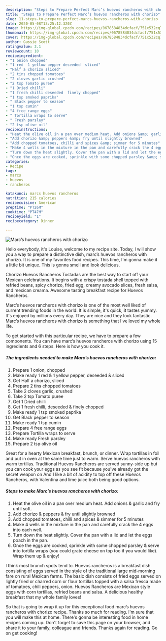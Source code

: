 ```yaml
---
description: "Steps to Prepare Perfect Marc’s huevos rancheros with chorizo"
title: "Steps to Prepare Perfect Marc’s huevos rancheros with chorizo"
slug: 11-steps-to-prepare-perfect-marcs-huevos-rancheros-with-chorizo
date: 2020-05-08T13:25:12.320Z
image: https://img-global.cpcdn.com/recipes/0678584834dcfacf/751x532cq70/marcs-huevos-rancheros-with-chorizo-recipe-main-photo.jpg
thumbnail: https://img-global.cpcdn.com/recipes/0678584834dcfacf/751x532cq70/marcs-huevos-rancheros-with-chorizo-recipe-main-photo.jpg
cover: https://img-global.cpcdn.com/recipes/0678584834dcfacf/751x532cq70/marcs-huevos-rancheros-with-chorizo-recipe-main-photo.jpg
author: Gussie Scott
ratingvalue: 3.1
reviewcount: 10
recipeingredient:
- "1 onion chopped"
- "1 red  1 yellow pepper deseeded  sliced"
- "Half a chorizo sliced"
- "2 tins chopped tomatoes"
- "2 cloves garlic crushed"
- "2 tsp Tomato puree"
- "1 Dried chilli"
- "1 fresh chilli deseeded  finely chopped"
- "1 tsp smoked paprika"
- " Black pepper to season"
- "1 tsp cumin"
- "4 free range eggs"
- " Tortilla wraps to serve"
- " Fresh parsley"
- "2 tsp olive oil"
recipeinstructions:
- "Heat the olive oil in a pan over medium heat. Add onions &amp; garlic and fry until soft."
- "Add chorizo &amp; peppers &amp; fry until slightly browned"
- "Add chopped tomatoes, chilli and spices &amp; simmer for 5 minutes"
- "Make 4 wells in the mixture in the pan and carefully crack the 4 eggs into each well."
- "Turn down the heat slightly. Cover the pan with a lid and let the eggs poach in the pan."
- "Once the eggs are cooked, sprinkle with some chopped parsley &amp; serve into tortilla wraps (you could grate cheese on top too if you would like). Wrap them up &amp; enjoy!"
categories:
- Recipe
tags:
- marcs
- huevos
- rancheros

katakunci: marcs huevos rancheros 
nutrition: 215 calories
recipecuisine: American
preptime: "PT26M"
cooktime: "PT47M"
recipeyield: "1"
recipecategory: Dinner

---
```



![Marc’s huevos rancheros with chorizo](https://img-global.cpcdn.com/recipes/0678584834dcfacf/751x532cq70/marcs-huevos-rancheros-with-chorizo-recipe-main-photo.jpg)

Hello everybody, it's Louise, welcome to my recipe site. Today, I will show you a way to prepare a distinctive dish, marc’s huevos rancheros with chorizo. It is one of my favorites food recipes. This time, I'm gonna make it a little bit unique. This is gonna smell and look delicious.

Chorizo Huevos Rancheros Tostadas are the best way to start off your Mexican celebrations. It begins with a crispy tostada shell topped with refried beans, spicy chorizo, fried egg, creamy avocado slices, fresh salsa, and mexican creama. Awesome tasting breakfast recipe for Huevos Rancheros.

Marc’s huevos rancheros with chorizo is one of the most well liked of current trending foods in the world. It is simple, it's quick, it tastes yummy. It's enjoyed by millions every day. They are nice and they look fantastic. Marc’s huevos rancheros with chorizo is something that I've loved my whole life.


To get started with this particular recipe, we have to prepare a few components. You can have marc’s huevos rancheros with chorizo using 15 ingredients and 6 steps. Here is how you cook it.

<!--inarticleads1-->

##### The ingredients needed to make Marc’s huevos rancheros with chorizo:

1. Prepare 1 onion, chopped
1. Make ready 1 red &amp; 1 yellow pepper, deseeded &amp; sliced
1. Get Half a chorizo, sliced
1. Prepare 2 tins chopped tomatoes
1. Take 2 cloves garlic, crushed
1. Take 2 tsp Tomato puree
1. Get 1 Dried chilli
1. Get 1 fresh chilli, deseeded &amp; finely chopped
1. Make ready 1 tsp smoked paprika
1. Get  Black pepper to season
1. Make ready 1 tsp cumin
1. Prepare 4 free range eggs
1. Prepare  Tortilla wraps to serve
1. Make ready  Fresh parsley
1. Prepare 2 tsp olive oil


Great for a hearty Mexican breakfast, brunch, or dinner. Wrap tortillas in foil and put in oven at the same time just to warm. Serve huevos rancheros with warm tortillas. Traditional Huevos Rancheros are served sunny-side up but you can cook your eggs as you see fit because you&#39;ve already got the secret weapon on And I like a bit of acidity to top off these Huevos Rancheros, with Valentina and lime juice both being good options. 

<!--inarticleads2-->

##### Steps to make Marc’s huevos rancheros with chorizo:

1. Heat the olive oil in a pan over medium heat. Add onions &amp; garlic and fry until soft.
1. Add chorizo &amp; peppers &amp; fry until slightly browned
1. Add chopped tomatoes, chilli and spices &amp; simmer for 5 minutes
1. Make 4 wells in the mixture in the pan and carefully crack the 4 eggs into each well.
1. Turn down the heat slightly. Cover the pan with a lid and let the eggs poach in the pan.
1. Once the eggs are cooked, sprinkle with some chopped parsley &amp; serve into tortilla wraps (you could grate cheese on top too if you would like). Wrap them up &amp; enjoy!


I think most brunch spots tend to. Huevos rancheros is a breakfast dish consisting of eggs served in the style of the traditional large mid-morning fare on rural Mexican farms. The basic dish consists of fried eggs served on lightly fried or charred corn or flour tortillas topped with a salsa fresca made of tomatoes, chili peppers, onion. Huevos Rancheros are Mexican style eggs with corn tortillas, refried beans and salsa. A delicious healthy breakfast that my whole family loves! 

So that is going to wrap it up for this exceptional food marc’s huevos rancheros with chorizo recipe. Thanks so much for reading. I'm sure that you will make this at home. There's gonna be interesting food in home recipes coming up. Don't forget to save this page on your browser, and share it to your family, colleague and friends. Thanks again for reading. Go on get cooking!
